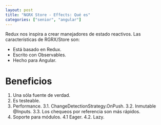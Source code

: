 ```yaml
---
layout: post
title: "NGRX Store - Effects: Qué es"
categories: ["senior", "angular"]
---
```


Redux nos inspira a crear manejadores de estado reactivos. Las características de RGRX/Store son<!--more-->:

- Está basado en Redux.
- Escrito con Observables.
- Hecho para Angular.

# Beneficios

1. Una sóla fuente de verdad.
2. Es testeable.
3. Performance.
   3.1. ChangeDetectionStrategy.OnPush.
   3.2. Inmutable @Inputs.
   3.3. Los chequeos por referencia son más rápidos.
4. Soporte para módulos.
   4.1 Eager.
   4.2. Lazy.
